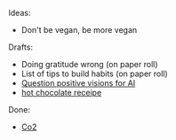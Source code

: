 Ideas:
- Don't be vegan, be more vegan

Drafts:
- Doing gratitude wrong (on paper roll)
- List of tips to build habits (on paper roll)
- [Question positive visions for AI](./positive-visions-for-ai/post.md)
- [hot chocolate receipe](./choco/choco.md)

Done:
- [Co2](./co2/post.md)